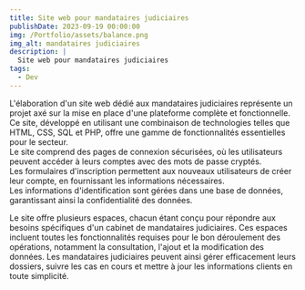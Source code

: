 ```yaml
---
title: Site web pour mandataires judiciaires
publishDate: 2023-09-19 00:00:00
img: /Portfolio/assets/balance.png
img_alt: mandataires judiciaires
description: |
  Site web pour mandataires judiciaires
tags:
  - Dev
---
```


L'élaboration d'un site web dédié aux mandataires judiciaires représente un projet axé sur la mise en place d'une plateforme complète et fonctionnelle.  
Ce site, développé en utilisant une combinaison de technologies telles que HTML, CSS, SQL et PHP, offre une gamme de fonctionnalités essentielles pour le secteur.  
Le site comprend des pages de connexion sécurisées, où les utilisateurs peuvent accéder à leurs comptes avec des mots de passe cryptés.  
Les formulaires d'inscription permettent aux nouveaux utilisateurs de créer leur compte, en fournissant les informations nécessaires.    
Les informations d'identification sont gérées dans une base de données, garantissant ainsi la confidentialité des données.  

Le site offre plusieurs espaces, chacun étant conçu pour répondre aux besoins spécifiques d'un cabinet de mandataires judiciaires.   Ces espaces incluent toutes les fonctionnalités requises pour le bon déroulement des opérations, notamment la consultation, l'ajout et la modification des données.   Les mandataires judiciaires peuvent ainsi gérer efficacement leurs dossiers, suivre les cas en cours et mettre à jour les informations clients en toute simplicité.